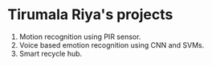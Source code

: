 # Tirumala Riya's projects 

1. Motion recognition using PIR sensor. 
2. Voice based emotion recognition using CNN and SVMs. 
3. Smart recycle hub. 
